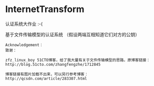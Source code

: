 # InternetTransform
认证系统大作业 :-(

  基于文件传输模型的认证系统 （假设两端互相知道它们对方的公钥）
  
  
    Acknowledgement：
    致谢：
    
    zfz_linux_boy 51CTO博客，给了我大量有关于文件传输模型的思路，原博客链接：http://blog.51cto.com/zhangfengzhe/1712845
    
    博客链接有图片加载不出来，可以另行参考博客：http://qcsdn.com/article/283307.html
  
